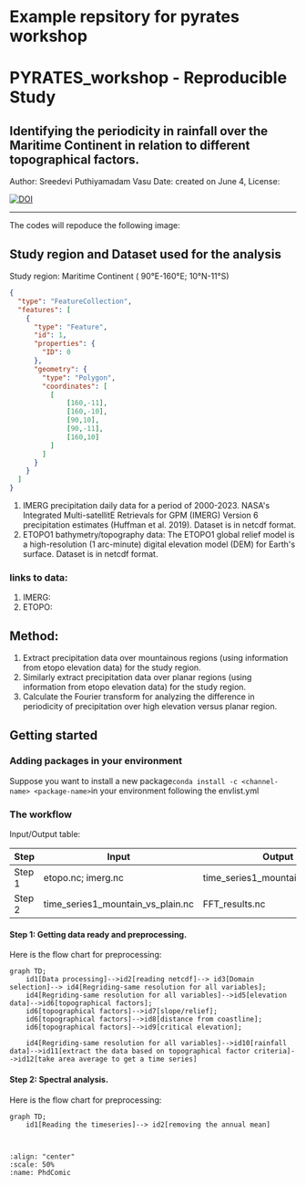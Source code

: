 # Example repsitory for pyrates workshop 

# PYRATES_workshop - Reproducible Study

## Identifying the periodicity in rainfall over the Maritime Continent in relation to different topographical factors.

 Author: Sreedevi Puthiyamadam Vasu
 Date: created on June 4, 
 License:
 
[![DOI](https://zenodo.org/badge/810518047.svg)](https://zenodo.org/doi/10.5281/zenodo.11508508)
______________________________________________________________

The codes will repoduce the following image:


## Study region and Dataset used for the analysis
Study region: Maritime Continent ( 90°E-160°E; 10°N-11°S)
```geojson
{
  "type": "FeatureCollection",
  "features": [
    {
      "type": "Feature",
      "id": 1,
      "properties": {
        "ID": 0
      },
      "geometry": {
        "type": "Polygon",
        "coordinates": [
          [
              [160,-11],
              [160,-10],
              [90,10],
              [90,-11],
              [160,10]
          ]
        ]
      }
    }
  ]
}
```

1. IMERG precipitation daily data for a period of  2000-2023. NASA's Integrated Multi-satellitE Retrievals for GPM (IMERG) Version 6 precipitation estimates (Huffman et al. 2019). Dataset is in netcdf format.
2. ETOPO1 bathymetry/topography data: The ETOPO1 global relief model is a high-resolution (1 arc-minute) digital elevation model (DEM) for Earth's surface. Dataset is in netcdf format.

### links to data:
1. IMERG:
2. ETOPO:

## Method: 
1. Extract precipitation data over mountainous regions (using information from etopo elevation data) for the study region.
2. Similarly extract precipitation data over planar regions (using information from etopo elevation data) for the study region.
3. Calculate the Fourier transform for analyzing the difference in periodicity of precipitation over high elevation versus planar region.




## Getting started

### Adding packages in your environment

Suppose you want to install a new package`conda install -c <channel-name> <package-name>`in your environment following the envlist.yml

### The workflow

Input/Output table:

| Step | Input | Output | Code |
| --- | --- | --- | --- |
| Step 1 | etopo.nc; imerg.nc| time_series1_mountain_vs_plain.nc| L1_prepocessing_data.ipynb | 
| Step 2 | time_series1_mountain_vs_plain.nc| FFT_results.nc| L2_spectral_analysis_visualization.ipynb | 


#### Step 1: Getting data ready and preprocessing.
Here is the flow chart for preprocessing:

```mermaid
graph TD;
    id1[Data processing]-->id2[reading netcdf]--> id3[Domain selection]--> id4[Regriding-same resolution for all variables]; 
    id4[Regriding-same resolution for all variables]-->id5[elevation data]-->id6[topographical factors];
    id6[topographical factors]-->id7[slope/relief];
    id6[topographical factors]-->id8[distance from coastline];
    id6[topographical factors]-->id9[critical elevation];  
    
    id4[Regriding-same resolution for all variables]-->id10[rainfall data]-->id11[extract the data based on topographical factor criteria]-->id12[take area average to get a time series]
```


#### Step 2: Spectral analysis.
Here is the flow chart for preprocessing:

```mermaid
graph TD;
    id1[Reading the timeseries]--> id2[removing the annual mean]
```

```


````

```{image} /assets/images/phdComic.jpg
:align: "center"
:scale: 50%
:name: PhdComic
```




